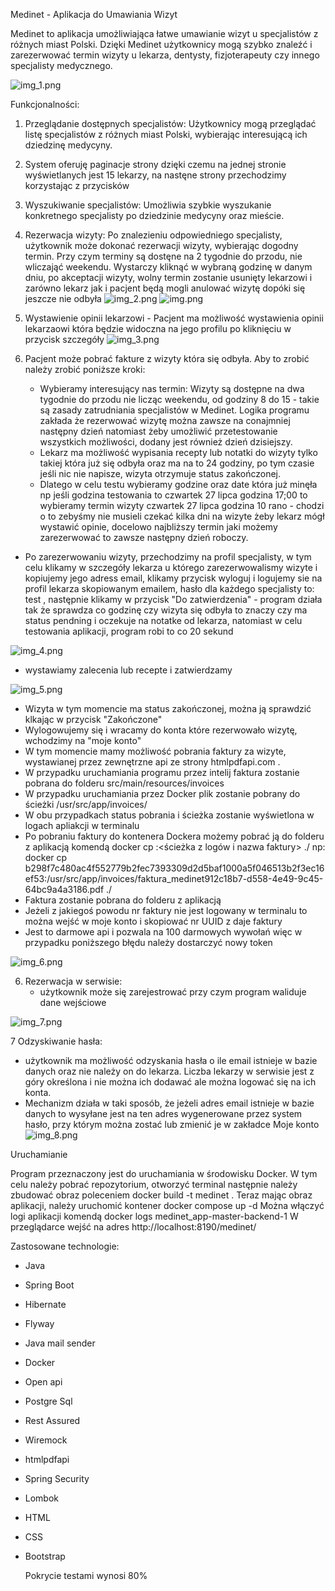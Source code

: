 Medinet - Aplikacja do Umawiania Wizyt

Medinet to aplikacja umożliwiająca łatwe umawianie wizyt u specjalistów z różnych miast Polski. Dzięki Medinet użytkownicy mogą szybko znaleźć i zarezerwować termin wizyty u lekarza, dentysty, fizjoterapeuty czy innego specjalisty medycznego.

![img_1.png](readmeImages/img_1.png)

Funkcjonalności:

1. Przeglądanie dostępnych specjalistów: Użytkownicy mogą przeglądać listę specjalistów z różnych miast Polski, wybierając interesującą ich dziedzinę medycyny.
2. System oferuję paginacje strony dzięki czemu na jednej stronie wyświetlanych jest 15 lekarzy, na nastęne strony przechodzimy korzystając z przycisków
3. Wyszukiwanie specjalistów: Umożliwia szybkie wyszukanie konkretnego specjalisty po dziedzinie medycyny oraz mieście.
4. Rezerwacja wizyty: Po znalezieniu odpowiedniego specjalisty, użytkownik może dokonać rezerwacji wizyty, wybierając dogodny termin.
   Przy czym terminy są dostęne na 2 tygodnie do przodu, nie wliczająć weekendu. Wystarczy kliknąć w wybraną godzinę w danym dniu, po akceptacji wizyty, wolny termin zostanie usunięty lekarzowi i zarówno lekarz jak i pacjent będą mogli anulować wizytę dopóki się jeszcze nie odbyła
![img_2.png](readmeImages/img_2.png)
![img.png](readmeImages/img.png)
5. Wystawienie opinii lekarzowi - Pacjent ma możliwość wystawienia opinii lekarzaowi która będzie widoczna na jego profilu po kliknięciu w przycisk szczegóły
![img_3.png](readmeImages/img_3.png) 
 
6. Pacjent może pobrać fakture z wizyty która się odbyła. Aby to zrobić należy zrobić poniższe kroki:
   - Wybieramy interesujący nas termin: Wizyty są dostępne na dwa tygodnie do przodu nie licząc weekendu, od godziny 8 do 15 - takie są zasady zatrudniania specjalistów w Medinet. Logika programu zakłada że rezerwować wizytę można zawsze na conajmniej następny dzień natomiast żeby umożliwić przetestowanie wszystkich możliwości, dodany jest również dzień dzisiejszy.
   - Lekarz ma możliwość wypisania recepty lub notatki do wizyty tylko takiej która już się odbyła oraz ma na to 24 godziny, po tym czasie jeśli nic nie napisze, wizyta otrzymuje status zakończonej.
   - Dlatego w celu testu wybieramy godzine oraz date która już minęła np jeśli godzina testowania to czwartek 27 lipca godzina 17;00 to wybieramy termin wizyty czwartek 27 lipca godzina 10 rano - chodzi o to zebyśmy nie musieli czekać kilka dni na wizyte żeby lekarz mógł wystawić opinie, docelowo najbliższy termin jaki możemy zarezerwować to zawsze następny dzień roboczy. 
 - Po zarezerwowaniu wizyty, przechodzimy na profil specjalisty, w tym celu klikamy w szczegóły lekarza u którego zarezerwowalismy wizyte i kopiujemy jego adress email, klikamy przycisk wyloguj i logujemy sie na profil lekarza skopiowanym emailem, hasło dla każdego specjalisty to: test
   , następnie klikamy w przycisk "Do zatwierdzenia" - program działa tak że sprawdza co godzinę czy wizyta się odbyła to znaczy czy ma status pendning i oczekuje na notatke od lekarza, natomiast w celu testowania aplikacji, program robi to co 20 sekund
   
![img_4.png](readmeImages/img_4.png)

   - wystawiamy zalecenia lub recepte i zatwierdzamy
   
  ![img_5.png](readmeImages/img_5.png)
     
- Wizyta w tym momencie ma status zakończonej, można ją sprawdzić klkając w przycisk "Zakończone"
- Wylogowujemy się i wracamy do konta które rezerwowało wizytę, wchodzimy na "moje konto"
- W tym momencie mamy możliwość pobrania faktury za wizyte, wystawianej przez zewnętrzne api ze strony htmlpdfapi.com .
- W przypadku uruchamiania programu przez intelij faktura zostanie pobrana do folderu src/main/resources/invoices
- W przypadku uruchamiania przez Docker plik zostanie pobrany do ścieżki /usr/src/app/invoices/
- W obu przypadkach status pobrania i  ścieżka zostanie wyświetlona w logach apliakcji w terminalu
- Po pobraniu faktury do kontenera Dockera możemy pobrać ją do folderu z aplikacją komendą
 docker cp <id kontenera>:<ścieżka z logów i nazwa faktury> ./
np: docker cp b298f7c480ac4f552779b2fec7393309d2d5baf1000a5f046513b2f3ec16ef53:/usr/src/app/invoices/faktura_medinet912c18b7-d558-4e49-9c45-64bc9a4a3186.pdf ./
- Faktura zostanie pobrana do folderu z aplikacją 
- Jeżeli z jakiegoś powodu nr faktury nie jest logowany w terminalu to można wejść w moje konto i skopiować nr UUID z daje faktury
- Jest to darmowe api i pozwala na  100 darmowych wywołań więc w przypadku poniższego błędu należy dostarczyć nowy token

![img_6.png](readmeImages/img_6.png)

6. Rezerwacja w serwisie:
   - użytkownik może się zarejestrować przy czym program waliduje dane wejściowe
     
![img_7.png](readmeImages/img_7.png)

7 Odzyskiwanie hasła:
  - użytkownik ma  możliwość odzyskania hasła o ile email istnieje w bazie danych oraz nie należy on do lekarza. Liczba lekarzy w serwisie jest z góry określona i nie można ich dodawać ale można logować się na ich konta.
  - Mechanizm działa w taki sposób, że jeżeli adres email istnieje w bazie danych to wysyłane jest na ten adres wygenerowane przez system hasło, przy którym można zostać lub zmienić je w zakładce Moje konto
![img_8.png](readmeImages/img_8.png)

Uruchamianie

Program przeznaczony jest do uruchamiania w środowisku Docker. W tym celu należy pobrać repozytorium, otworzyć terminal 
następnie należy zbudować obraz poleceniem docker build -t medinet .
Teraz mając obraz aplikacji, należy uruchomić kontener docker compose up -d
Można włączyć logi aplikacji komendą docker logs medinet_app-master-backend-1
W przeglądarce wejść na adres http://localhost:8190/medinet/

Zastosowane technologie:
- Java
- Spring Boot
- Hibernate
- Flyway
- Java mail sender
- Docker
- Open api
- Postgre Sql
- Rest Assured
- Wiremock
- htmlpdfapi
- Spring Security
- Lombok
- HTML
- CSS
- Bootstrap
  
  Pokrycie testami wynosi 80%
